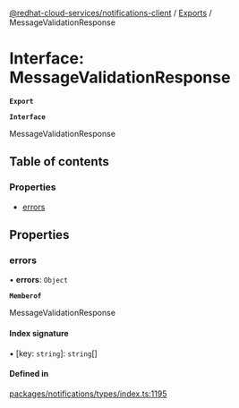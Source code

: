 [@redhat-cloud-services/notifications-client](../README.md) / [Exports](../modules.md) / MessageValidationResponse

# Interface: MessageValidationResponse

**`Export`**

**`Interface`**

MessageValidationResponse

## Table of contents

### Properties

- [errors](MessageValidationResponse.md#errors)

## Properties

### errors

• **errors**: `Object`

**`Memberof`**

MessageValidationResponse

#### Index signature

▪ [key: `string`]: `string`[]

#### Defined in

[packages/notifications/types/index.ts:1195](https://github.com/RedHatInsights/javascript-clients/blob/master/packages/notifications/types/index.ts#L1195)
